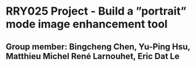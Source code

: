 # RRY025 Project - Build a ”portrait” mode image enhancement tool
##  Group member: Bingcheng Chen, Yu-Ping Hsu, Matthieu Michel René Larnouhet, Eric Dat Le
